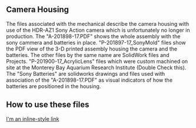 ## Camera Housing

  The files associated with the mechanical describe the camera housing with use of the HDR-AZ1 Sony Action camera which is unfortunately no longer in production. The "A-201898-17.PDF" shows the whole assembly with the sony cammera and batteries in place.
  "P-201897-17_SonyMold" files show the PDF view of the 3-D printed assembly housing the camera and the batteries. The other files by the same name are SolidWork files and Projects. "P-201900-17_AcrylicLens" files which were custom machined on site at the Monterey Bay Aquarium Research Institute (Double Check this).
  The "Sony Batteries" are solidworks drawings and files used with association of the "A-201898-17.PDF" as visual indicators of how the batteries are positioned in the housing. 

## How to use these files

[I'm an inline-style link](https://www.solidworks.com)
